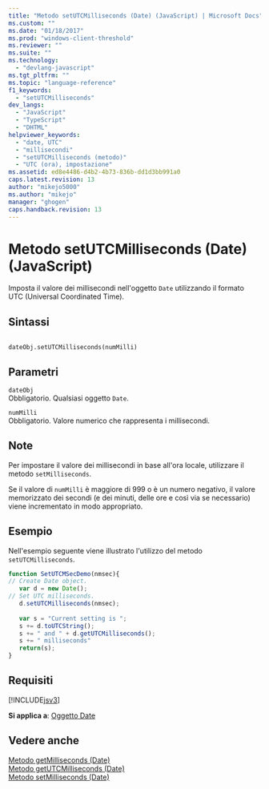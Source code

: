 ```yaml
---
title: "Metodo setUTCMilliseconds (Date) (JavaScript) | Microsoft Docs"
ms.custom: ""
ms.date: "01/18/2017"
ms.prod: "windows-client-threshold"
ms.reviewer: ""
ms.suite: ""
ms.technology: 
  - "devlang-javascript"
ms.tgt_pltfrm: ""
ms.topic: "language-reference"
f1_keywords: 
  - "setUTCMilliseconds"
dev_langs: 
  - "JavaScript"
  - "TypeScript"
  - "DHTML"
helpviewer_keywords: 
  - "date, UTC"
  - "millisecondi"
  - "setUTCMilliseconds (metodo)"
  - "UTC (ora), impostazione"
ms.assetid: ed8e4486-d4b2-4b73-836b-dd1d3bb991a0
caps.latest.revision: 13
author: "mikejo5000"
ms.author: "mikejo"
manager: "ghogen"
caps.handback.revision: 13
---
```

# Metodo setUTCMilliseconds (Date) (JavaScript)
Imposta il valore dei millisecondi nell'oggetto `Date` utilizzando il formato UTC \(Universal Coordinated Time\).  
  
## Sintassi  
  
```  
  
dateObj.setUTCMilliseconds(numMilli)   
```  
  
## Parametri  
 `dateObj`  
 Obbligatorio.  Qualsiasi oggetto `Date`.  
  
 `numMilli`  
 Obbligatorio.  Valore numerico che rappresenta i millisecondi.  
  
## Note  
 Per impostare il valore dei millisecondi in base all'ora locale, utilizzare il metodo `setMilliseconds`.  
  
 Se il valore di `numMilli` è maggiore di 999 o è un numero negativo, il valore memorizzato dei secondi \(e dei minuti, delle ore e così via se necessario\) viene incrementato in modo appropriato.  
  
## Esempio  
 Nell'esempio seguente viene illustrato l'utilizzo del metodo `setUTCMilliseconds`.  
  
```javascript  
function SetUTCMSecDemo(nmsec){     
// Create Date object.  
   var d = new Date();             
// Set UTC milliseconds.  
   d.setUTCMilliseconds(nmsec);    
  
   var s = "Current setting is ";  
   s += d.toUTCString();  
   s += " and " + d.getUTCMilliseconds();  
   s += " milliseconds"  
   return(s);  
}  
```  
  
## Requisiti  
 [!INCLUDE[jsv3](../../javascript/reference/includes/jsv3-md.md)]  
  
 **Si applica a**: [Oggetto Date](../../javascript/reference/date-object-javascript.md)  
  
## Vedere anche  
 [Metodo getMilliseconds \(Date\)](../../javascript/reference/getmilliseconds-method-date-javascript.md)   
 [Metodo getUTCMilliseconds \(Date\)](../../javascript/reference/getutcmilliseconds-method-date-javascript.md)   
 [Metodo setMilliseconds \(Date\)](../../javascript/reference/setmilliseconds-method-date-javascript.md)